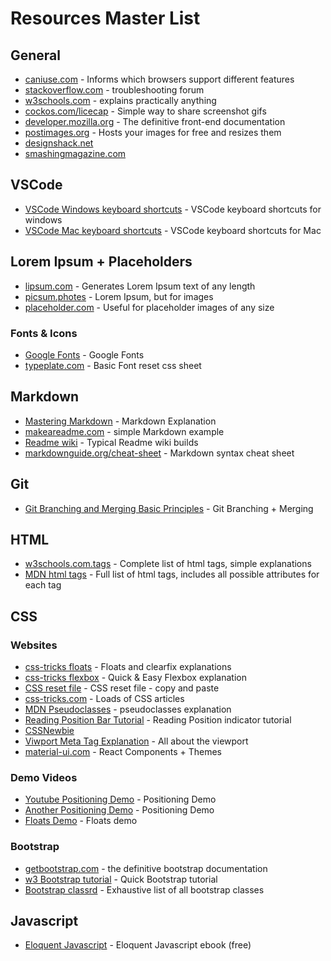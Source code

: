 # Resources Master List

## General

* [caniuse.com](https://caniuse.com/) - Informs which browsers support different features
* [stackoverflow.com](https://stackoverflow.com/) - troubleshooting forum
* [w3schools.com](https://w3schools.com/) - explains practically anything
* [cockos.com/licecap](http://cockos.com/licecap/) - Simple way to share screenshot gifs
* [developer.mozilla.org](https://www.developer.mozilla.org/en/US/) - The definitive front-end documentation
* [postimages.org](https://postimages.org/) - Hosts your images for free and resizes them
* [designshack.net](https://www.designshack.net/)
* [smashingmagazine.com](https://www.smashingmagazine.com/)

## VSCode

* [VSCode Windows keyboard shortcuts](https://code.visualstudio.com/shortcuts/keyboard-shortcuts-windows.pdf) - VSCode keyboard shortcuts for windows
* [VSCode Mac keyboard shortcuts](https://code.visualstudio.com/shortcuts/keyboard-shortcuts-macos.pdf) - VSCode keyboard shortcuts for Mac

## Lorem Ipsum + Placeholders

* [lipsum.com](https://lipsum.com/) - Generates Lorem Ipsum text of any length
* [picsum.photes](https://picsum.photos/) - Lorem Ipsum, but for images
* [placeholder.com](https://placeholder.com/) - Useful for placeholder images of any size

### Fonts & Icons

* [Google Fonts](https://fonts.google.com/) - Google Fonts
* [typeplate.com](http://typeplate.com/) - Basic Font reset css sheet

## Markdown

* [Mastering Markdown](https://guides.github.com/features/mastering-markdown/) - Markdown Explanation
* [makeareadme.com](https://www.makeareadme.com/) - simple Markdown example
* [Readme wiki](https://guides.github.com/features/wikis/) - Typical Readme wiki builds
* [markdownguide.org/cheat-sheet](https://www.markdownguide.org/cheat-sheet/) - Markdown syntax cheat sheet

## Git

* [Git Branching and Merging Basic Principles](https://git-scm.com/book/en/v2/Git-Branching-Basic-Branching-and-Merging) - Git Branching + Merging

## HTML

* [w3schools.com.tags](https://www.w3schools.com/tags/) - Complete list of html tags, simple explanations
* [MDN html tags](]https://developer.mozilla.org/en-US/docs/Web/HTML/Element) - Full list of html tags, includes all possible attributes for each tag

## CSS

### Websites

* [css-tricks floats](https://css-tricks.com/all-about-floats/) - Floats and clearfix explanations
* [css-tricks flexbox](https://css-tricks.com/snippets/css/a-guide-to-flexbox/) - Quick & Easy Flexbox explanation
* [CSS reset file](https://meyerweb.com/eric/tools/css/reset/) - CSS reset file - copy and paste
* [css-tricks.com](https://www.css-tricks.com/) - Loads of CSS articles
* [MDN Pseudoclasses](https://developer.mozilla.org/en-US/docs/Web/CSS/Pseudo-classes) - pseudoclasses explanation
* [Reading Position Bar Tutorial](https://css-tricks.com/reading-position-indicator/) - Reading Position indicator tutorial
* [CSSNewbie](https://www.cssnewbie.com/)
* [Viwport Meta Tag Explanation](https://developer.mozilla.org/en-US/docs/Mozilla/Mobile/Viewport_meta_tag) - All about the viewport
* [material-ui.com](https://material-ui.com/) - React Components + Themes

### Demo Videos

* [Youtube Positioning Demo](https://www.youtube.com/watch?v=sHfJn0jqBro) - Positioning Demo
* [Another Positioning Demo](https://www.youtube.com/watch?v=yWXgnQaWSW0) - Positioning Demo
* [Floats Demo](https://www.youtube.com/watch?v=0lpxKw6E90Y) - Floats demo

### Bootstrap

* [getbootstrap.com](https://getbootstrap.com/) - the definitive bootstrap documentation
* [w3 Bootstrap tutorial](https://www.w3schools.com/bootstrap4/default.asp) - Quick Bootstrap tutorial
* [Bootstrap classrd](https://www.w3schools.com/bootstrap4/bootstrap_ref_all_classes.asp) - Exhaustive list of all bootstrap classes

## Javascript

* [Eloquent Javascript](https://eloquentjavascript.net/) - Eloquent Javascript ebook (free)

